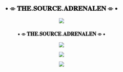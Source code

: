 <h2 align="center">
 • ⌯ 𝐓𝐇𝐄.𝐒𝐎𝐔𝐑𝐂𝐄.𝐀𝐃𝐑𝐄𝐍𝐀𝐋𝐄𝐍 ⌯ •
</h2>

<p align="center">
  <img src="https://telegra.ph/file/6b073b212869b5630968f.jpg">
</p>

<h3 align="center">
     • ⌯ 𝐓𝐇𝐄.𝐒𝐎𝐔𝐑𝐂𝐄.𝐀𝐃𝐑𝐄𝐍𝐀𝐋𝐄𝐍 ⌯ •
</h3>

<p align="center">
<a href="https://telegram.me/DEV_ADRENALEN"><img src="https://img.shields.io/badge/-DEVt%20Channel-blue.svg?style=for-the-badge&logo=Telegram"></a>
</p>

<p align="center">
<a href="https://telegram.me/WA_ADRENALEN"><img src="https://img.shields.io/badge/-Support%20Group-blue.svg?style=for-the-badge&logo=Telegram"></a>
</p>

<p align="center">
<a href="https://telegram.me/BAR_ADRENALEN"><img src="https://img.shields.io/badge/-Support%20Channel-blue.svg?style=for-the-badge&logo=Telegram"></a>
</p
